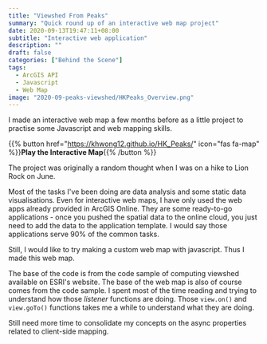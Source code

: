 ```yaml
---
title: "Viewshed From Peaks"
summary: "Quick round up of an interactive web map project"
date: 2020-09-13T19:47:11+08:00
subtitle: "Interactive web application"
description: ""
draft: false
categories: ["Behind the Scene"]
tags:
  - ArcGIS API
  - Javascript
  - Web Map
image: "2020-09-peaks-viewshed/HKPeaks_Overview.png"
---
```


I made an interactive web map a few months before as a little project to practise some Javascript and web mapping skills.

{{% button href="https://khwong12.github.io/HK_Peaks/" icon="fas fa-map" %}}**Play the Interactive Map**{{% /button %}}

The project was originally a random thought when I was on a hike to Lion Rock on June.

Most of the tasks I've been doing are data analysis and some static data visualisations. Even for interactive web maps, I have only used the web apps already provided in ArcGIS Online. They are some ready-to-go applications - once you pushed the spatial data to the online cloud, you just need to add the data to the application template. I would say those applications serve 90% of the common tasks.

Still, I would like to try making a custom web map with javascript. Thus I made this web map.

The base of the code is from the code sample of computing viewshed available on ESRI's website. The base of the web map is also of course comes from the code sample. I spent most of the time reading and trying to understand how those *listener* functions are doing. Those `view.on()` and `view.goTo()` functions takes me a while to understand what they are doing.

Still need more time to consolidate my concepts on the async properties related to client-side mapping.
